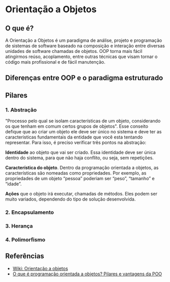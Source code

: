 # Orientação a Objetos

## O que é?

A	Orientação a Objetos é um paradigma de análise, projeto e programação de sistemas de software baseado na composição e interação entre diversas unidades de software chamadas de objetos.  OOP torna mais fácil atingirmos reúso, acoplamento, entre outras técnicas que visam tornar o código mais profissional	e	de fácil manutenção.

## Diferenças entre OOP e o paradigma estruturado

## Pilares

### 1. Abstração

"Processo	pelo qual se isolam características de um objeto, considerando os que tenham em comum certos grupos de objetos". Esse conseito defique que ao criar um objeto ele deve ser único no sistema e deve ter as caracteristicas fundamentais da entidade que você esta tentando representar. Para isso, é preciso verificar três pontos na abstração:

**Identidade** ao objeto que vai ser criado. Essa identidade deve ser única dentro do sistema, para que não haja conflito, ou seja, sem repetições.

**Característica do objeto**. Dentro da programação orientada a objetos, as características são nomeadas como propriedades. Por exemplo, as propriedades de um objeto “pessoa” poderiam ser “peso”, “tamanho” e “idade”.

**Ações** que o objeto irá executar, chamadas de métodos. Eles podem ser muito variados, dependendo do tipo de solução desenvolvida. 

### 2. Encapsulamento

### 3. Herança

### 4. Polimorfismo



## Referências
<ul>
  <li>
  <a href="https://pt.wikipedia.org/wiki/Orienta%C3%A7%C3%A3o_a_objetos">
    Wiki: Orientação a objetos
  </a>
  </li>
  <li>
  <a href="https://www.digitalhouse.com/br/blog/programacao-orientada-a-objetos-o-que-e">
    O que é programação orientada a objetos? Pilares e vantagens da POO
  </a>
  </li>
</ul>



